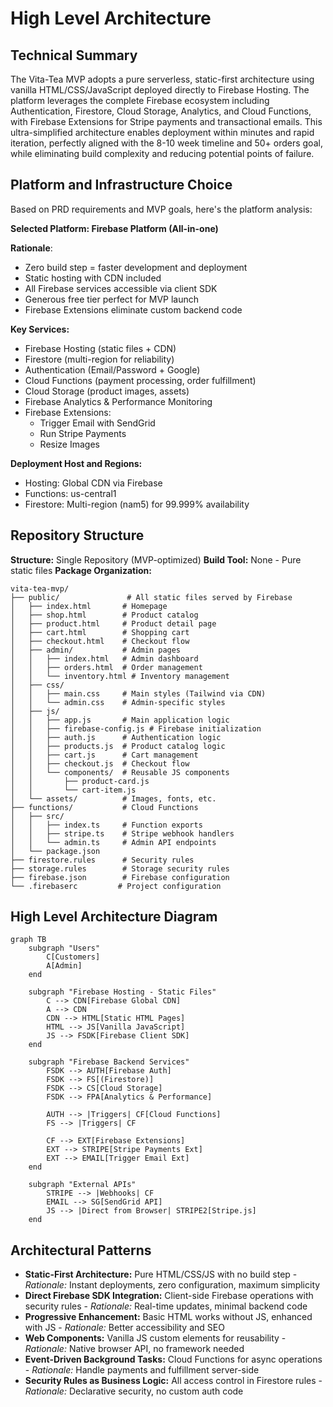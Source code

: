# High Level Architecture

## Technical Summary

The Vita-Tea MVP adopts a pure serverless, static-first architecture using vanilla HTML/CSS/JavaScript deployed directly to Firebase Hosting. The platform leverages the complete Firebase ecosystem including Authentication, Firestore, Cloud Storage, Analytics, and Cloud Functions, with Firebase Extensions for Stripe payments and transactional emails. This ultra-simplified architecture enables deployment within minutes and rapid iteration, perfectly aligned with the 8-10 week timeline and 50+ orders goal, while eliminating build complexity and reducing potential points of failure.

## Platform and Infrastructure Choice

Based on PRD requirements and MVP goals, here's the platform analysis:

**Selected Platform: Firebase Platform (All-in-one)**

**Rationale**: 
- Zero build step = faster development and deployment
- Static hosting with CDN included
- All Firebase services accessible via client SDK
- Generous free tier perfect for MVP launch
- Firebase Extensions eliminate custom backend code

**Key Services:**
- Firebase Hosting (static files + CDN)
- Firestore (multi-region for reliability)
- Authentication (Email/Password + Google)
- Cloud Functions (payment processing, order fulfillment)
- Cloud Storage (product images, assets)
- Firebase Analytics & Performance Monitoring
- Firebase Extensions:
  - Trigger Email with SendGrid
  - Run Stripe Payments
  - Resize Images

**Deployment Host and Regions:** 
- Hosting: Global CDN via Firebase
- Functions: us-central1
- Firestore: Multi-region (nam5) for 99.999% availability

## Repository Structure

**Structure:** Single Repository (MVP-optimized)
**Build Tool:** None - Pure static files
**Package Organization:**
```
vita-tea-mvp/
├── public/               # All static files served by Firebase
│   ├── index.html       # Homepage
│   ├── shop.html        # Product catalog
│   ├── product.html     # Product detail page
│   ├── cart.html        # Shopping cart
│   ├── checkout.html    # Checkout flow
│   ├── admin/           # Admin pages
│   │   ├── index.html   # Admin dashboard
│   │   ├── orders.html  # Order management
│   │   └── inventory.html # Inventory management
│   ├── css/
│   │   ├── main.css     # Main styles (Tailwind via CDN)
│   │   └── admin.css    # Admin-specific styles
│   ├── js/
│   │   ├── app.js       # Main application logic
│   │   ├── firebase-config.js # Firebase initialization
│   │   ├── auth.js      # Authentication logic
│   │   ├── products.js  # Product catalog logic
│   │   ├── cart.js      # Cart management
│   │   ├── checkout.js  # Checkout flow
│   │   └── components/  # Reusable JS components
│   │       ├── product-card.js
│   │       └── cart-item.js
│   └── assets/          # Images, fonts, etc.
├── functions/           # Cloud Functions
│   ├── src/
│   │   ├── index.ts     # Function exports
│   │   ├── stripe.ts    # Stripe webhook handlers
│   │   └── admin.ts     # Admin API endpoints
│   └── package.json
├── firestore.rules      # Security rules
├── storage.rules        # Storage security rules
├── firebase.json        # Firebase configuration
└── .firebaserc         # Project configuration
```

## High Level Architecture Diagram

```mermaid
graph TB
    subgraph "Users"
        C[Customers] 
        A[Admin]
    end
    
    subgraph "Firebase Hosting - Static Files"
        C --> CDN[Firebase Global CDN]
        A --> CDN
        CDN --> HTML[Static HTML Pages]
        HTML --> JS[Vanilla JavaScript]
        JS --> FSDK[Firebase Client SDK]
    end
    
    subgraph "Firebase Backend Services"
        FSDK --> AUTH[Firebase Auth]
        FSDK --> FS[(Firestore)]
        FSDK --> CS[Cloud Storage]
        FSDK --> FPA[Analytics & Performance]
        
        AUTH --> |Triggers| CF[Cloud Functions]
        FS --> |Triggers| CF
        
        CF --> EXT[Firebase Extensions]
        EXT --> STRIPE[Stripe Payments Ext]
        EXT --> EMAIL[Trigger Email Ext]
    end
    
    subgraph "External APIs"
        STRIPE --> |Webhooks| CF
        EMAIL --> SG[SendGrid API]
        JS --> |Direct from Browser| STRIPE2[Stripe.js]
    end
```

## Architectural Patterns

- **Static-First Architecture:** Pure HTML/CSS/JS with no build step - _Rationale:_ Instant deployments, zero configuration, maximum simplicity
- **Direct Firebase SDK Integration:** Client-side Firebase operations with security rules - _Rationale:_ Real-time updates, minimal backend code
- **Progressive Enhancement:** Basic HTML works without JS, enhanced with JS - _Rationale:_ Better accessibility and SEO
- **Web Components:** Vanilla JS custom elements for reusability - _Rationale:_ Native browser API, no framework needed
- **Event-Driven Background Tasks:** Cloud Functions for async operations - _Rationale:_ Handle payments and fulfillment server-side
- **Security Rules as Business Logic:** All access control in Firestore rules - _Rationale:_ Declarative security, no custom auth code

